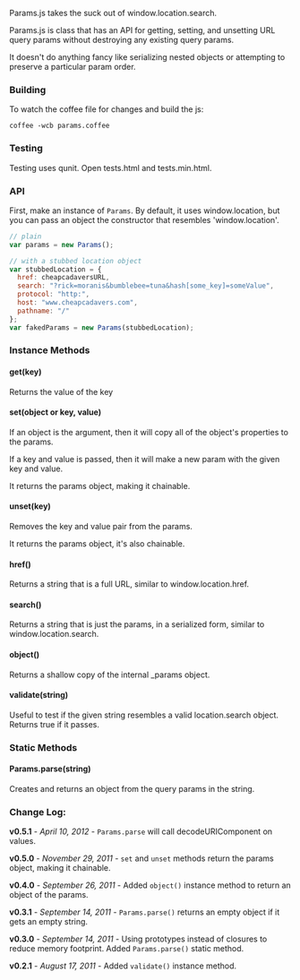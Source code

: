 Params.js takes the suck out of window.location.search.

Params.js is class that has an API for getting, setting, and unsetting URL query params
without destroying any existing query params.

It doesn't do anything fancy like serializing nested objects or attempting to
preserve a particular param order.

### Building

To watch the coffee file for changes and build the js:

`coffee -wcb params.coffee`

### Testing

Testing uses qunit. Open tests.html and tests.min.html.

### API

First, make an instance of `Params`. By default, it uses window.location, but
you can pass an object the constructor that resembles 'window.location'.

```javascript
// plain
var params = new Params();

// with a stubbed location object
var stubbedLocation = {
  href: cheapcadaversURL,
  search: "?rick=moranis&bumblebee=tuna&hash[some_key]=someValue",
  protocol: "http:",
  host: "www.cheapcadavers.com",
  pathname: "/"
};
var fakedParams = new Params(stubbedLocation);
```

### Instance Methods

#### get(key)

Returns the value of the key

#### set(object or key, value)

If an object is the argument, then it will copy all of the object's
properties to the params.

If a key and value is passed, then it will make a new param with the given
key and value.

It returns the params object, making it chainable.

#### unset(key)

Removes the key and value pair from the params.

It returns the params object, it's also chainable.

#### href()

Returns a string that is a full URL, similar to window.location.href.

#### search()

Returns a string that is just the params, in a serialized form, similar to
window.location.search.

#### object()

Returns a shallow copy of the internal _params object.

#### validate(string)

Useful to test if the given string resembles a valid location.search object.
Returns true if it passes.

### Static Methods

#### Params.parse(string)

Creates and returns an object from the query params in the string.

### Change Log:

**v0.5.1** - _April 10, 2012_ - `Params.parse` will call decodeURIComponent on values.

**v0.5.0** - _November 29, 2011_ - `set` and `unset` methods return the params object, making it chainable.

**v0.4.0** - _September 26, 2011_ - Added `object()` instance method to return an object of the params.

**v0.3.1** - _September 14, 2011_ - `Params.parse()` returns an empty object if it gets an empty string.

**v0.3.0** - _September 14, 2011_ - Using prototypes instead of closures to reduce memory footprint. Added `Params.parse()` static method.

**v0.2.1** - _August 17, 2011_ - Added `validate()` instance method.

